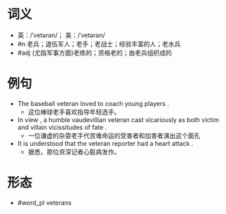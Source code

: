 # 词义
- 英：/ˈvetərən/； 美：/ˈvetərən/
- #n 老兵；退伍军人；老手；老战士；经验丰富的人；老水兵
- #adj (尤指军事方面)老练的；资格老的；由老兵组织成的
# 例句
- The baseball veteran loved to coach young players .
	- 这位棒球老手喜欢指导年轻选手。
- In view , a humble vaudevillian veteran cast vicariously as both victim and villain vicissitudes of fate .
	- 一位谦虚的杂耍老手代苦难命运的受害者和加害者演出这个面孔
- It is understood that the veteran reporter had a heart attack .
	- 据悉，那位资深记者心脏病发作。
# 形态
- #word_pl veterans
